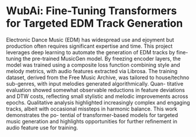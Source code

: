 # WubAi: Fine-Tuning Transformers for Targeted EDM Track Generation

Electronic Dance Music (EDM) has widespread use and ejoyment but production
often requires significant expertise and time. This project leverages deep learning
to automate the generation of EDM tracks by fine-tuning the pre-trained MusicGen
model. By freezing encoder layers, the model was trained using a composite loss
function combining style and melody metrics, with audio features extracted via
Librosa. The training dataset, derived from the Free Music Archive, was tailored
to house/techno sub-genres, with input melodies generated algorithmically. Quan-
titative evaluation showed somewhat observable reductions in feature deviations
and DTW costs, reflecting small stylistic and melodic improvements across epochs.
Qualitative analysis highlighted increasingly complex and engaging tracks, albeit
with occasional missteps in harmonic balance. This work demonstrates the po-
tential of transformer-based models for targeted music generation and highlights
opportunities for further refinement in audio feature use for training.
